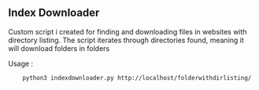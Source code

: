 ## Index Downloader
Custom script i created for finding and downloading files in websites with directory listing.
The script iterates through directories found, meaning it will download folders in folders

Usage :
```
	python3 indexdownloader.py http://localhost/folderwithdirlisting/
```
